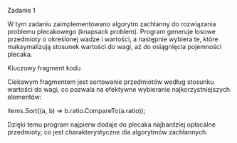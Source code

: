Zadanie 1

W tym zadaniu zaimplementowano algorytm zachłanny do rozwiązania problemu plecakowego (knapsack problem). Program generuje losowe przedmioty o określonej wadze i wartości, a następnie wybiera te, które maksymalizują stosunek wartości do wagi, aż do osiągnięcia pojemności plecaka.

Kluczowy fragment kodu

Ciekawym fragmentem jest sortowanie przedmiotów według stosunku wartości do wagi, co pozwala na efektywne wybieranie najkorzystniejszych elementów:

items.Sort((a, b) => b.ratio.CompareTo(a.ratio));

Dzięki temu program najpierw dodaje do plecaka najbardziej opłacalne przedmioty, co jest charakterystyczne dla algorytmów zachłannych.
